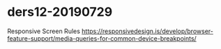 # ders12-20190729

Responsive Screen Rules
https://responsivedesign.is/develop/browser-feature-support/media-queries-for-common-device-breakpoints/
